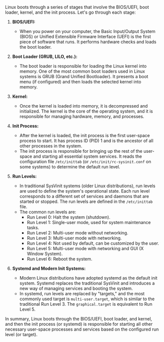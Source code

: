 Linux boots through a series of stages that involve the BIOS/UEFI, boot loader, kernel, and the init process. Let's go through each stage:

1. **BIOS/UEFI:**
   - When you power on your computer, the Basic Input/Output System (BIOS) or Unified Extensible Firmware Interface (UEFI) is the first piece of software that runs. It performs hardware checks and loads the boot loader.

2. **Boot Loader (GRUB, LILO, etc.):**
   - The boot loader is responsible for loading the Linux kernel into memory. One of the most common boot loaders used in Linux systems is GRUB (Grand Unified Bootloader). It presents a boot menu (if configured) and then loads the selected kernel into memory.

3. **Kernel:**
   - Once the kernel is loaded into memory, it is decompressed and initialized. The kernel is the core of the operating system, and it is responsible for managing hardware, memory, and processes.

4. **Init Process:**
   - After the kernel is loaded, the init process is the first user-space process to start. It has process ID (PID) 1 and is the ancestor of all other processes in the system.
   - The init process is responsible for bringing up the rest of the user-space and starting all essential system services. It reads the configuration file `/etc/inittab` (or `/etc/init/rc-sysinit.conf` on some systems) to determine the default run level.

5. **Run Levels:**
   - In traditional SysVinit systems (older Linux distributions), run levels are used to define the system's operational state. Each run level corresponds to a different set of services and daemons that are started or stopped. The run levels are defined in the `/etc/inittab` file.
   - The common run levels are:
      - Run Level 0: Halt the system (shutdown).
      - Run Level 1: Single-user mode, used for system maintenance tasks.
      - Run Level 2: Multi-user mode without networking.
      - Run Level 3: Multi-user mode with networking.
      - Run Level 4: Not used by default, can be customized by the user.
      - Run Level 5: Multi-user mode with networking and GUI (X Window System).
      - Run Level 6: Reboot the system.

6. **Systemd and Modern Init Systems:**
   - Modern Linux distributions have adopted systemd as the default init system. Systemd replaces the traditional SysVinit and introduces a new way of managing services and booting the system.
   - In systemd, run levels are replaced by "targets," and the most commonly used target is `multi-user.target`, which is similar to the traditional Run Level 3. The `graphical.target` is equivalent to Run Level 5.

In summary, Linux boots through the BIOS/UEFI, boot loader, and kernel, and then the init process (or systemd) is responsible for starting all other necessary user-space processes and services based on the configured run level (or target).
